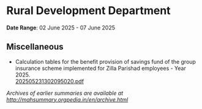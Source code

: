 # Rural Development Department

**Date Range**: 02 June 2025 - 07 June 2025


## Miscellaneous
- Calculation tables for the benefit provision of savings fund of the group insurance scheme implemented for Zilla Parishad employees - Year 2025.\
  [202505231302095020.pdf](https://gr.maharashtra.gov.in/Site/Upload/Government%20Resolutions/English/202505231302095020.pdf)


*Archives of earlier summaries are available at http://mahsummary.orgpedia.in/en/archive.html*